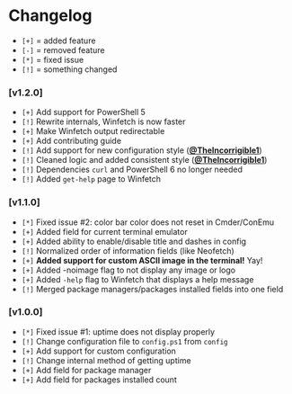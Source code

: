 # Changelog
- `[+]` = added feature
- `[-]` = removed feature
- `[*]` = fixed issue
- `[!]` = something changed

### \[v1.2.0\]
- `[+]` Add support for PowerShell 5
- `[!]` Rewrite internals, Winfetch is now faster
- `[+]` Make Winfetch output redirectable
- `[+]` Add contributing guide
- `[!]` Add support for new configuration style ([**@TheIncorrigible1**](https://github.com/TheIncorrigible1))
- `[!]` Cleaned logic and added consistent style ([**@TheIncorrigible1**](https://github.com/TheIncorrigible1))
- `[!]` Dependencies `curl` and PowerShell 6 no longer needed
- `[!]` Added `get-help` page to Winfetch

### \[v1.1.0\]
- `[*]` Fixed issue #2: color bar color does not reset in Cmder/ConEmu
- `[+]` Added field for current terminal emulator
- `[+]` Added ability to enable/disable title and dashes in config
- `[!]` Normalized order of information fields (like Neofetch)
- `[+]` **Added support for custom ASCII image in the terminal!** Yay!
- `[+]` Added -noimage flag to not display any image or logo
- `[+]` Added `-help` flag to Winfetch that displays a help message
- `[!]` Merged package managers/packages installed fields into one field

### \[v1.0.0\]
- `[*]` Fixed issue #1: uptime does not display properly
- `[!]` Change configuration file to `config.ps1` from `config`
- `[+]` Add support for custom configuration
- `[!]` Change internal method of getting uptime
- `[+]` Add field for package manager
- `[+]` Add field for packages installed count
